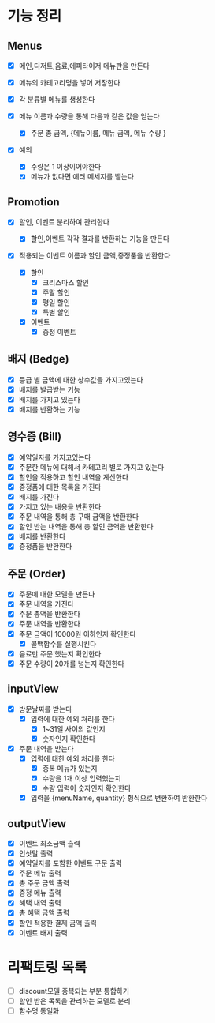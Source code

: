 # 기능 정리

## Menus

- [x] 메인,디저트,음료,에피타이저 메뉴판을 만든다
- [x] 메뉴의 카테고리명을 넣어 저장한다
- [x] 각 분류별 메뉴를 생성한다
- [x] 메뉴 이름과 수량을 통해 다음과 같은 값을 얻는다

  - [x] 주문 총 금액, {메뉴이름, 메뉴 금액, 메뉴 수량 }

- [x] 예외
  - [x] 수량은 1 이상이어야한다
  - [x] 메뉴가 없다면 에러 메세지를 뱉는다

## Promotion

- [x] 할인, 이벤트 분리하여 관리한다
  - [x] 할인,이벤트 각각 결과를 반환하는 기능을 만든다
- [x] 적용되는 이벤트 이름과 할인 금액,증정품을 반환한다

  - [x] 할인
    - [x] 크리스마스 할인
    - [x] 주말 할인
    - [x] 평일 할인
    - [x] 특별 할인
  - [x] 이벤트
    - [x] 증정 이벤트

## 배지 (Bedge)

- [x] 등급 별 금액에 대한 상수값을 가지고있는다
- [x] 배지를 발급받는 기능
- [x] 배지를 가지고 있는다
- [x] 배지를 반환하는 기능

## 영수증 (Bill)

- [x] 예약일자를 가지고있는다
- [x] 주문한 메뉴에 대해서 카테고리 별로 가지고 있는다
- [x] 할인을 적용하고 할인 내역을 계산한다
- [x] 증정품에 대한 목록을 가진다
- [x] 배지를 가진다
- [x] 가지고 있는 내용을 반환한다
- [x] 주문 내역을 통해 총 구매 금액을 반환한다
- [x] 할인 받는 내역을 통해 총 할인 금액을 반환한다
- [x] 배지를 반환한다
- [x] 증정품을 반환한다

## 주문 (Order)

- [x] 주문에 대한 모델을 만든다
- [x] 주문 내역을 가진다
- [x] 주문 총액을 반환한다
- [x] 주문 내역을 반환한다
- [x] 주문 금액이 10000원 이하인지 확인한다
  - [x] 콜백함수를 실행시킨다
- [x] 음료만 주문 했는지 확인한다
- [x] 주문 수량이 20개를 넘는지 확인한다

## inputView

- [x] 방문날짜를 받는다
  - [x] 입력에 대한 예외 처리를 한다
    - [x] 1~31일 사이의 값인지
    - [x] 숫자인지 확인한다
- [x] 주문 내역을 받는다
  - [x] 입력에 대한 예외 처리를 한다
    - [x] 중복 메뉴가 있는지
    - [x] 수량을 1개 이상 입력했는지
    - [x] 수량 입력이 숫자인지 확인한다
  - [x] 입력을 {menuName, quantity} 형식으로 변환하여 반환한다

## outputView

- [x] 이벤트 최소금액 출력
- [x] 인삿말 출력
- [x] 예약일자를 포함한 이벤트 구문 출력
- [x] 주문 메뉴 출력
- [x] 총 주문 금액 출력
- [x] 증정 메뉴 출력
- [x] 혜택 내역 출력
- [x] 총 혜택 금액 출력
- [x] 할인 적용한 결제 금액 출력
- [x] 이벤트 배지 출력

# 리팩토링 목록

- [ ] discount모델 중복되는 부분 통합하기
- [ ] 할인 받은 목록을 관리하는 모델로 분리
- [ ] 함수명 통일화
